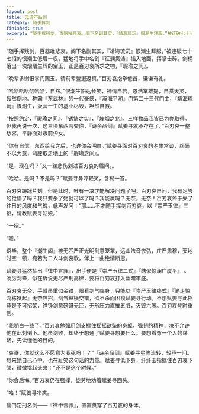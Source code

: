 ```yaml
---
layout: post
title: 无诗不品剑
category: 随手挥剑
finished: true
excerpt: “随手挥残剑，百器唯悲哀。阁下名副其实，『靖海琉沅』恨潮生拜服。”被连破七十七招的恨潮生低眉一叹，猛地将手中名剑『征澜贯涛』插入地面，挥掌击碎。
---
```


“随手挥残剑，百器唯悲哀。阁下名副其实，『靖海琉沅』恨潮生拜服。”被连破七十七招的恨潮生低眉一叹，猛地将手中名剑『征澜贯涛』插入地面，挥掌击碎。剑柄落出一块熠熠生辉的宝玉，正是百刃哀所求之物，『瑕瑜之间』。

“晚辈多谢恨掌门赐玉。请前辈登遐返真。”百刃哀抱拳低首，谦谦有礼。

“哈哈哈哈哈哈哈，自然。”恨潮生豁达长笑，神情自若，忽浩掌雄提，自贯天灵，轰然倒地。称霸『东武林』的一代豪侠，『瀚海平潮』门第二十三代门主，『靖海琉沅』恨潮生，汲营一生的基业尽毁，坦然自戮。

“按照约定，『瑕瑜之间』，『锈铸之实』，『烽烟之兆』，三样物品我皆已为你取得。但我再说一次，这三项东西若交你，『诗余品剑』赋姜寻就不存在了。”百刃哀一整愁容，平静面对眼前少女。

“你有自信。东西给我之后，也许你会明白。”赋姜寻面对百刃哀的老生常谈，丝毫不以为意，弯腰取走地上的『瑕瑜之间』。

“是、现在吗？”又一丝悲伤划过百刃哀的眉间。。

“哈哈。是吗？不是吗？”赋姜寻鼻哼轻笑，含糊一答。

百刃哀踌躇片刻。但是此时，唯有一决才能解决问题了吧。百刃哀自问，我有足够的觉悟了吗？我只要杀了她就可以了吗？我能赢吗？无奈，无奈！百刃哀终于失了往日的风度和气魄，低声发问：“那……不才随手挥剑百刃哀，以『崇严玉律』三招，请教赋姜寻姑娘。”

“一招。”

“嗯。”

语毕，整个『潮生阁』被无匹严正光明剑意笼罩，远山法音恢弘，庄严肃穆，天地时空一顿，宛若为二人斗剑哀歌，伴上一曲绝情断思。

赋姜寻猛然抽出『律中言罪』，出手便是『崇严玉律二式』『韵似惊澜广厦平』 。凌厉剑锋，似在诉说无尽严刑高律，要将百刃哀打入幽暗牢底。

百刃哀无奈，手臂虽重似金铁，眼看剑气临身，只能以『崇严玉律终式』『笔走惊鸿栋狱起』无奈应招，剑气纵横交错，欲不杀而困锁赋姜寻行动。不想赋姜寻此招竟是不可招架，铮铮剑意磅礴无匹，无形压力直摧五脏，灭毁六腑。百刃哀登时重创。

“我明白一些了。”百刃哀勉强用剑支撑住摇摇欲坠的身躯，强韧的精神，决不允许他在此刻倒下。他虽剑败，却终于想通了赋姜寻想要什么。要想看穿一个人的谋略，先读懂他的目的。

“哀哥，你就这么不愿意为我死吗！？”『诗余品剑』赋姜寻星眸流转，轻声一问。想来她自己心中，也在耻笑这句话的力量。赋姜寻低下身，纤纤玉指抵住百刃哀下颔，微微挑起头来：“还不是这个时候。”

“你会后悔。”百刃哀仍在强撑，徒劳地劝着赋姜寻回头。

“哈！”赋姜寻冷笑。

儒门定刑名剑——『律中言罪』，直直贯穿了百刃哀的身体。
